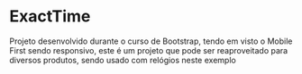 # ExactTime
Projeto desenvolvido durante o curso de Bootstrap, tendo em visto o Mobile First sendo responsivo, este é um projeto que pode ser reaproveitado para diversos produtos, sendo usado com relógios neste exemplo
